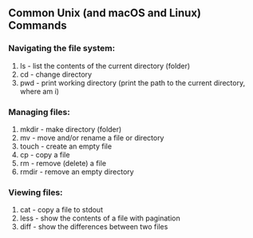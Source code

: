 ## Common Unix (and macOS and Linux) Commands

### Navigating the file system:

1. ls - list the contents of the current directory (folder)
1. cd - change directory
1. pwd - print working directory (print the path to the current directory, where am i)

### Managing files:

1. mkdir - make directory (folder)
1. mv - move and/or rename a file or directory
1. touch - create an empty file
1. cp - copy a file
1. rm - remove (delete) a file
1. rmdir - remove an empty directory

### Viewing files:

1. cat - copy a file to stdout
1. less - show the contents of a file with pagination
1. diff - show the differences between two files
